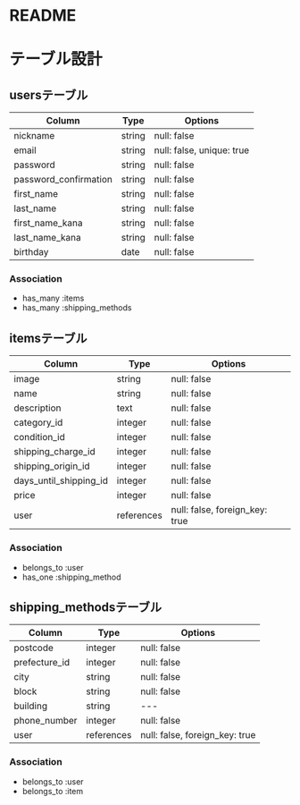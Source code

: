 # README
# テーブル設計

## usersテーブル

| Column | Type | Options |
|  ---  |  ---  |  ---  |
| nickname | string | null: false |
| email | string | null: false, unique: true |
| password | string | null: false | 
| password_confirmation | string | null: false | 
| first_name | string | null: false |
| last_name | string | null: false |
| first_name_kana | string | null: false |
| last_name_kana | string | null: false |
| birthday | date | null: false |

### Association
- has_many :items
- has_many :shipping_methods

## itemsテーブル

| Column | Type | Options |
|  ---  |  ---  |  ---  |
| image | string | null: false |
| name | string | null: false |
| description | text | null: false |
| category_id | integer | null: false |
| condition_id | integer | null: false |
| shipping_charge_id | integer | null: false |
| shipping_origin_id | integer | null: false |
| days_until_shipping_id | integer | null: false |
| price | integer | null: false |
| user | references | null: false, foreign_key: true|

### Association
- belongs_to :user
- has_one :shipping_method

## shipping_methodsテーブル

| Column | Type | Options |
|  ---  |  ---  |  ---  |
| postcode | integer | null: false |
| prefecture_id | integer | null: false |
| city | string | null: false |
| block | string | null: false |
| building | string | --- |
| phone_number | integer | null: false |
| user | references | null: false, foreign_key: true|

### Association
- belongs_to :user
- belongs_to :item